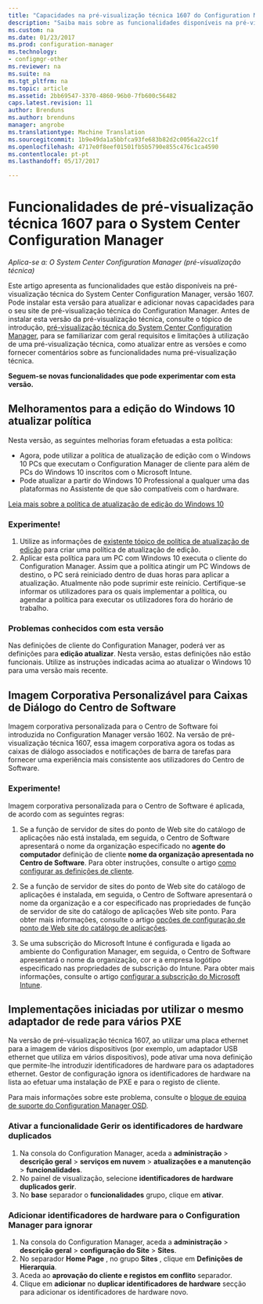 ```yaml
---
title: "Capacidades na pré-visualização técnica 1607 do Configuration Manager"
description: "Saiba mais sobre as funcionalidades disponíveis na pré-visualização técnica do System Center Configuration Manager, versão 1607."
ms.custom: na
ms.date: 01/23/2017
ms.prod: configuration-manager
ms.technology:
- configmgr-other
ms.reviewer: na
ms.suite: na
ms.tgt_pltfrm: na
ms.topic: article
ms.assetid: 2bb69547-3370-4860-96b0-7fb600c56482
caps.latest.revision: 11
author: Brenduns
ms.author: brenduns
manager: angrobe
ms.translationtype: Machine Translation
ms.sourcegitcommit: 1b9e49da1a5bbfca93fe683b82d2c0056a22cc1f
ms.openlocfilehash: 4717e0f8eef01501fb5b5790e855c476c1ca4590
ms.contentlocale: pt-pt
ms.lasthandoff: 05/17/2017

---
```

# <a name="capabilities-in-technical-preview-1607-for-system-center-configuration-manager"></a>Funcionalidades de pré-visualização técnica 1607 para o System Center Configuration Manager

*Aplica-se a: O System Center Configuration Manager (pré-visualização técnica)*

Este artigo apresenta as funcionalidades que estão disponíveis na pré-visualização técnica do System Center Configuration Manager, versão 1607. Pode instalar esta versão para atualizar e adicionar novas capacidades para o seu site de pré-visualização técnica do Configuration Manager.      Antes de instalar esta versão da pré-visualização técnica, consulte o tópico de introdução, [pré-visualização técnica do System Center Configuration Manager](../../core/get-started/technical-preview.md), para se familiarizar com geral requisitos e limitações à utilização de uma pré-visualização técnica, como atualizar entre as versões e como fornecer comentários sobre as funcionalidades numa pré-visualização técnica.    


**Seguem-se novas funcionalidades que pode experimentar com esta versão.**  

## <a name="dmp_edition"></a>Melhoramentos para a edição do Windows 10 atualizar política

Nesta versão, as seguintes melhorias foram efetuadas a esta política:

* Agora, pode utilizar a política de atualização de edição com o Windows 10 PCs que executam o Configuration Manager de cliente para além de PCs do Windows 10 inscritos com o Microsoft Intune.
* Pode atualizar a partir do Windows 10 Professional a qualquer uma das plataformas no Assistente de que são compatíveis com o hardware.

[Leia mais sobre a política de atualização de edição do Windows 10](/sccm/compliance/deploy-use/upgrade-windows-version)

### <a name="try-it-out"></a>Experimente!

1. Utilize as informações de [existente tópico de política de atualização de edição](/sccm/compliance/deploy-use/upgrade-windows-version) para criar uma política de atualização de edição.
2. Aplicar esta política para um PC com Windows 10 executa o cliente do Configuration Manager.
Assim que a política atingir um PC Windows de destino, o PC será reiniciado dentro de duas horas para aplicar a atualização. Atualmente não pode suprimir este reinício. Certifique-se informar os utilizadores para os quais implementar a política, ou agendar a política para executar os utilizadores fora do horário de trabalho.

### <a name="known-issue-with-this-release"></a>Problemas conhecidos com esta versão
Nas definições de cliente do Configuration Manager, poderá ver as definições para **edição atualizar**. Nesta versão, estas definições não estão funcionais. Utilize as instruções indicadas acima ao atualizar o Windows 10 para uma versão mais recente.

## <a name="customizable-branding-for-software-center-dialogs"></a>Imagem Corporativa Personalizável para Caixas de Diálogo do Centro de Software

Imagem corporativa personalizada para o Centro de Software foi introduzida no Configuration Manager versão 1602. Na versão de pré-visualização técnica 1607, essa imagem corporativa agora os todas as caixas de diálogo associados e notificações de barra de tarefas para fornecer uma experiência mais consistente aos utilizadores do Centro de Software.

### <a name="try-it-out"></a>Experimente!

Imagem corporativa personalizada para o Centro de Software é aplicada, de acordo com as seguintes regras:

1. Se a função de servidor de sites do ponto de Web site do catálogo de aplicações não está instalada, em seguida, o Centro de Software apresentará o nome da organização especificado no **agente do computador** definição de cliente **nome da organização apresentada no Centro de Software**. Para obter instruções, consulte o artigo [como configurar as definições de cliente](../../core/clients/deploy/configure-client-settings.md).

2. Se a função de servidor de sites do ponto de Web site do catálogo de aplicações é instalada, em seguida, o Centro de Software apresentará o nome da organização e a cor especificado nas propriedades de função de servidor de site do catálogo de aplicações Web site ponto. Para obter mais informações, consulte o artigo [opções de configuração de ponto de Web site do catálogo de aplicações](../../core/servers/deploy/configure/configuration-options-for-site-system-roles.md#BKMK_ApplicationCatalog_Website).

3. Se uma subscrição do Microsoft Intune é configurada e ligada ao ambiente do Configuration Manager, em seguida, o Centro de Software apresentará o nome da organização, cor e a empresa logótipo especificado nas propriedades de subscrição do Intune. Para obter mais informações, consulte o artigo [configurar a subscrição do Microsoft Intune](/mdm/deploy-use/configure-intune-subscription).

## <a name="use-the-same-network-adapter-for-multiple-pxe-initiated-deployments"></a>Implementações iniciadas por utilizar o mesmo adaptador de rede para vários PXE
Na versão de pré-visualização técnica 1607, ao utilizar uma placa ethernet para a imagem de vários dispositivos (por exemplo, um adaptador USB ethernet que utiliza em vários dispositivos), pode ativar uma nova definição que permite-lhe introduzir identificadores de hardware para os adaptadores ethernet. Gestor de configuração ignora os identificadores de hardware na lista ao efetuar uma instalação de PXE e para o registo de cliente.

Para mais informações sobre este problema, consulte o [blogue de equipa de suporte do Configuration Manager OSD](https://blogs.technet.microsoft.com/system_center_configuration_manager_operating_system_deployment_support_blog/2015/08/27/reusing-the-same-nic-for-multiple-pxe-initiated-deployments-in-system-center-configuration-manger-osd/).  

### <a name="enable-the-feature-to-manage-duplicate-hardware-identifiers"></a>Ativar a funcionalidade Gerir os identificadores de hardware duplicados  
1. Na consola do Configuration Manager, aceda a **administração** > **descrição geral** > **serviços em nuvem** > **atualizações e a manutenção** > **funcionalidades**.
2. No painel de visualização, selecione **identificadores de hardware duplicados gerir**.
3. No **base** separador o **funcionalidades** grupo, clique em **ativar**.

### <a name="add-hardware-identifiers-for-configuration-manager-to-ignore"></a>Adicionar identificadores de hardware para o Configuration Manager para ignorar  
1. Na consola do Configuration Manager, aceda a **administração** > **descrição geral** > **configuração do Site** > **Sites**.
2. No separador **Home Page** , no grupo **Sites** , clique em **Definições de Hierarquia**.
3. Aceda ao **aprovação do cliente e registos em conflito** separador.
4. Clique em **adicionar** no **duplicar identificadores de hardware** secção para adicionar os identificadores de hardware novo.


